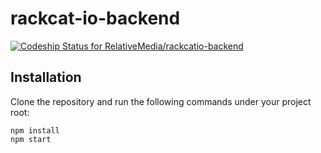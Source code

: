 # rackcat-io-backend

[ ![Codeship Status for RelativeMedia/rackcatio-backend](https://app.codeship.com/projects/c4980990-a633-0134-d9da-4a672739d7ec/status?branch=master)](https://app.codeship.com/projects/191050)

## Installation

Clone the repository and run the following commands under your project root:

```shell
npm install
npm start
```
